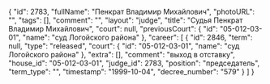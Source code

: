 {
    "id": 2783,
    "fullName": "Пенкрат Владимир Михайлович",
    "photoURL": "",
    "tags": [],
    "comment": "",
    "layout": "judge",
    "title": "Судья Пенкрат Владимир Михайлович",
    "court": null,
    "previousCourt": {
        "id": "05-012-03-01",
        "name": "суд Логойского района"
    },
    "career": [
        {
            "id": 2846,
            "term": null,
            "type": "released",
            "court": {
                "id": "05-012-03-01",
                "name": "суд Логойского района"
            },
            "extra": [],
            "comment": "выход в отставку",
            "house_id": "05-012-03-01",
            "judge_id": 2783,
            "position": "председатель",
            "term_type": "",
            "timestamp": "1999-10-04",
            "decree_number": "579"
        }
    ]
}